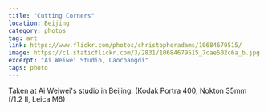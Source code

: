 ```yaml
---
title: "Cutting Corners"
location: Beijing
category: photos
tag: art
link: https://www.flickr.com/photos/christopheradams/10684679515/
image: https://c1.staticflickr.com/3/2831/10684679515_7cae502c6a_b.jpg
excerpt: "Ai Weiwei Studio, Caochangdi"
tags: photo
---
```


Taken at Ai Weiwei's studio in Beijing. (Kodak Portra 400, Nokton 35mm f/1.2 II,
Leica M6)
